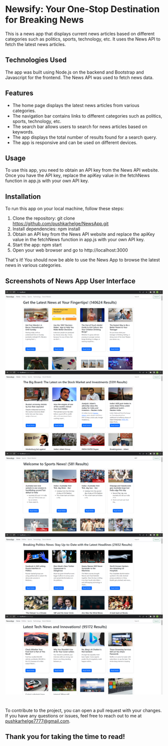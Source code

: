 # Newsify: Your One-Stop Destination for Breaking News
This is a news app that displays current news articles based on different categories such as politics, sports, technology, etc. It uses the News API to fetch the latest news articles.

## Technologies Used
The app was built using Node.js on the backend and Bootstrap and Javascript for the frontend. The News API was used to fetch news data.


## Features
* The home page displays the latest news articles from various categories.
* The navigation bar contains links to different categories such as politics, sports, technology, etc.
* The search bar allows users to search for news articles based on keywords.
* The app displays the total number of results found for a search query.
* The app is responsive and can be used on different devices.


## Usage
To use this app, you need to obtain an API key from the News API website. Once you have the API key, replace the apiKey value in the fetchNews function in app.js with your own API key.

## Installation
To run this app on your local machine, follow these steps:

1. Clone the repository: git clone https://github.com/pushkarhelge/NewsApp.git
2. Install dependencies: npm install
3. Obtain an API key from the News API website and replace the apiKey value in the fetchNews function in app.js with your own API key.
4. Start the app: npm start
5. Open your web browser and go to http://localhost:3000

That's it! You should now be able to use the News App to browse the latest news in various categories.

## Screenshots of News App User Interface
![Home Page Img](/public/home.png?raw=true "Home Page")
![Stock Market Img](/public/stock-market.png?raw=true "Stock market")
![Sports Img](/public/sports.png?raw=true "Sports")
![Politics Img](/public/politics.png?raw=true "Politics")
![Technology Img](/public/technology.png?raw=true "Technology")

# 

To contribute to the project, you can open a pull request with your changes.    
If you have any questions or issues, feel free to reach out to me at pushkarhelge7777@gmail.com. 

## Thank you for taking the time to read!